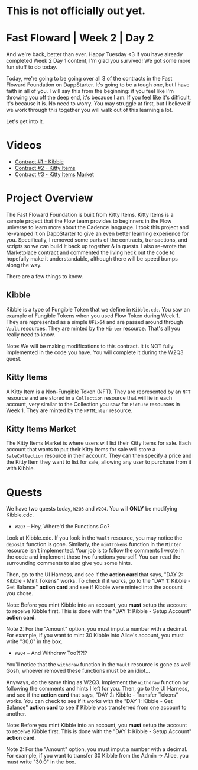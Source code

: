 # This is not officially out yet.

# Fast Floward | Week 2 | Day 2

And we're back, better than ever. Happy Tuesday <3 If you have already completed Week 2 Day 1 content, I'm glad you survived! We got some more fun stuff to do today. 

Today, we're going to be going over all 3 of the contracts in the Fast Floward Foundation on DappStarter. It's going to be a tough one, but I have faith in all of you. I will say this from the beginning: if you feel like I'm throwing you off the deep end, it's because I am. If you feel like it's difficult, it's because it is. No need to worry. You may struggle at first, but I believe if we work through this together you will walk out of this learning a lot. 

Let's get into it.

# Videos

- [Contract #1 - Kibble]()
- [Contract #2 - Kitty Items]()
- [Contract #3 - Kitty Items Market]()

# Project Overview

The Fast Floward Foundation is built from Kitty Items. Kitty Items is a sample project that the Flow team provides to beginners in the Flow universe to learn more about the Cadence language. I took this project and re-vamped it on DappStarter to give an even better learning experience for you. Specifically, I removed some parts of the contracts, transactions, and scripts so we can build it back up together & in quests. I also re-wrote the Marketplace contract and commented the living heck out the code to hopefully make it understandable, although there will be speed bumps along the way.

There are a few things to know.

## Kibble

Kibble is a type of Fungible Token that we define in `Kibble.cdc`. You saw an example of Fungible Tokens when you used Flow Token during Week 1. They are represented as a simple `UFix64` and are passed around through `Vault` resources. They are minted by the `Minter` resource. That's all you really need to know.

Note: We will be making modifications to this contract. It is NOT fully implemented in the code you have. You will complete it during the W2Q3 quest.

## Kitty Items

A Kitty Item is a Non-Fungible Token (NFT). They are represented by an `NFT` resource and are stored in a `Collection` resource that will lie in each account, very similar to the Collection you saw for `Picture` resources in Week 1. They are minted by the `NFTMinter` resource.

## Kitty Items Market

The Kitty Items Market is where users will list their Kitty Items for sale. Each account that wants to put their Kitty Items for sale will store a `SaleCollection` resource in their account. They can then specify a price and the Kitty Item they want to list for sale, allowing any user to purchase from it with Kibble.

# Quests

We have two quests today, `W2Q3` and `W2Q4`. You will **ONLY** be modifying Kibble.cdc.

- `W2Q3` – Hey, Where'd the Functions Go?

Look at Kibble.cdc. If you look in the `Vault` resource, you may notice the `deposit` function is gone. Similarly, the `mintTokens` function in the `Minter` resource isn't implemented. Your job is to follow the comments I wrote in the code and implement those two functions yourself. You can read the surrounding comments to also give you some hints.

Then, go to the UI Harness, and see if the **action card** that says, "DAY 2: Kibble - Mint Tokens" works. To check if it works, go to the "DAY 1: Kibble - Get Balance" **action card** and see if Kibble were minted into the account you chose.

Note: Before you mint Kibble into an account, you **must** setup the account to receive Kibble first. This is done with the "DAY 1: Kibble - Setup Account" **action card**.

Note 2: For the "Amount" option, you must imput a number with a decimal. For example, if you want to mint 30 Kibble into Alice's account, you must write "30.0" in the box.

- `W2Q4` – And Withdraw Too?!?!?

You'll notice that the `withdraw` function in the `Vault` resource is gone as well! Gosh, whoever removed these functions must be an idiot...

Anyways, do the same thing as W2Q3. Implement the `withdraw` function by following the comments and hints I left for you. Then, go to the UI Harness, and see if the **action card** that says, "DAY 2: Kibble - Transfer Tokens" works. You can check to see if it works with the "DAY 1: Kibble - Get Balance" **action card** to see if Kibble was transferred from one account to another.

Note: Before you mint Kibble into an account, you **must** setup the account to receive Kibble first. This is done with the "DAY 1: Kibble - Setup Account" **action card**.

Note 2: For the "Amount" option, you must imput a number with a decimal. For example, if you want to transfer 30 Kibble from the Admin -> Alice, you must write "30.0" in the box.



